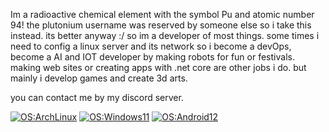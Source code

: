 Im a radioactive chemical element with the symbol Pu and atomic number 94!
the plutonium username was reserved by someone else so i take this instead.
its better anyway :/ so im a developer of most things. some times i need to config a linux server and its network so i become a devOps,
become a AI and IOT developer by making robots for fun or festivals.
making web sites or creating apps with .net core are other jobs i do. but mainly i develop games and create 3d arts.

you can contact me by my discord server.

[![OS:ArchLinux](https://img.shields.io/badge/OS-ArchLinux-blue?style=flat-square&logo=arch-linux)](https://archlinux.org) 
[![OS:Windows11](https://img.shields.io/badge/OS-Windows11-blue?style=flat-square&logo=microsoft)](https://www.microsoft.com) 
[![OS:Android12](https://img.shields.io/badge/OS-Android12-green?style=flat-square&logo=android)](https://www.android.com/)
